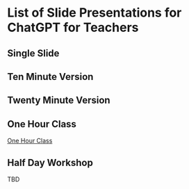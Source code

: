 # List of Slide Presentations for ChatGPT for Teachers

## Single Slide

## Ten Minute Version

## Twenty Minute Version

## One Hour Class

[One Hour Class](https://github.com/CoderDojoTC/chat-gpt-for-teachers/blob/main/slides/One-Hour-Intro.pptx)

## Half Day Workshop

TBD